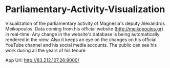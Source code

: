 # Parliamentary-Activity-Visualization
Visualization of the parliamentary activity of Magnesia's deputy Alexandros Meikopoulos. Data coming from his official website (http://meikopoulos.gr) in real-time. Any change in the website's database is being automatically rendered in the view. Also it keeps an eye on the changes on his official YouTube channel and his social media accounts. The public can see his work during all the years of his tenure

App Url: http://83.212.107.26:8000/
